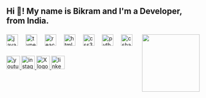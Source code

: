 <h2 align="left">Hi 👋! My name is Bikram and I'm a Developer, from India.</h2>

###

<img align="right" height="150" radius="25%" src="https://instagram.fdel29-1.fna.fbcdn.net/v/t51.2885-19/488625124_1207604167602038_7188657994812372547_n.jpg?_nc_ht=instagram.fdel29-1.fna.fbcdn.net&_nc_cat=102&_nc_oc=Q6cZ2QE6G7Yck_yp_IrP2ncU4UokI3DGUdvp6snsa1v771DnNKdx_I0TWfi-I5ZBAEFxkWU&_nc_ohc=KPRqMRgBWgsQ7kNvwH0gSXy&_nc_gid=86YsgmMIH0eDhFIroZNwmQ&edm=ALGbJPMBAAAA&ccb=7-5&oh=00_AYEmPehKywAsrbF1-c3zDEqoKzS2ZbbpIrK7JInyT6-ZJQ&oe=67F60C9E&_nc_sid=7d3ac5"/>

###

<div align="left">
  <img src="https://cdn.jsdelivr.net/gh/devicons/devicon/icons/javascript/javascript-original.svg" height="30" alt="javascript logo"  />
  <img width="12" />
  <img src="https://cdn.jsdelivr.net/gh/devicons/devicon/icons/typescript/typescript-original.svg" height="30" alt="typescript logo"  />
  <img width="12" />
  <img src="https://cdn.jsdelivr.net/gh/devicons/devicon/icons/react/react-original.svg" height="30" alt="react logo"  />
  <img width="12" />
  <img src="https://cdn.jsdelivr.net/gh/devicons/devicon/icons/html5/html5-original.svg" height="30" alt="html5 logo"  />
  <img width="12" />
  <img src="https://cdn.jsdelivr.net/gh/devicons/devicon/icons/css3/css3-original.svg" height="30" alt="css3 logo"  />
  <img width="12" />
  <img src="https://cdn.jsdelivr.net/gh/devicons/devicon/icons/python/python-original.svg" height="30" alt="python logo"  />
  <img width="12" />
  <img src="https://cdn.jsdelivr.net/gh/devicons/devicon/icons/csharp/csharp-original.svg" height="30" alt="csharp logo"  />
</div>

###

<div align="left">
  <a href="https://www.youtube.com/@imx-bikram" target="_blank">
    <img src="https://img.shields.io/static/v1?message=Youtube&logo=youtube&label=&color=FF0000&logoColor=white&labelColor=&style=for-the-badge" height="35" alt="youtube logo"  />
  </a>
  <a href="https://www.instagram.com/bikram.tathastu?igsh=emR6ZzAyenoyaGN2" target="_blank">
    <img src="https://img.shields.io/static/v1?message=Instagram&logo=instagram&label=&color=E4405F&logoColor=white&labelColor=&style=for-the-badge" height="35" alt="instagram logo"  />
  </a>
  <a href="https://twitter.com/@BikramSorenWPTH" target="_blank">
    <img src="https://img.shields.io/static/v1?message=X&logo=x&label=&color=000000&logoColor=white&labelColor=&style=for-the-badge" height="35" alt="X logo" />
  </a>
<!--   <img src="https://img.shields.io/static/v1?message=Discord&logo=discord&label=&color=7289DA&logoColor=white&labelColor=&style=for-the-badge" height="35" alt="discord logo"  /> -->
<!--   <img src="https://img.shields.io/static/v1?message=Gmail&logo=gmail&label=&color=D14836&logoColor=white&labelColor=&style=for-the-badge" height="35" alt="gmail logo"  /> -->
  <a href="https://www.linkedin.com/in/bikram-soren-9260ba254" target="_blank">
    <img src="https://img.shields.io/static/v1?message=LinkedIn&logo=linkedin&label=&color=0077B5&logoColor=white&labelColor=&style=for-the-badge" height="35" alt="linkedin logo"  />
  </a>
</div>

###
